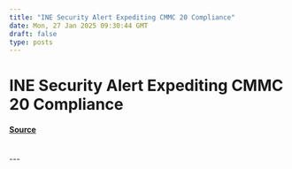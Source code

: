 ```yaml
---
title: "INE Security Alert Expediting CMMC 20 Compliance"
date: Mon, 27 Jan 2025 09:30:44 GMT
draft: false
type: posts
---
```

# INE Security Alert Expediting CMMC 20 Compliance









#### [Source](https://hackernoon.com/ine-security-alert-expediting-cmmc-20-compliance?source=rss)

<br/>
---
